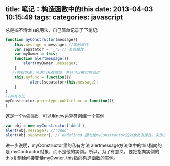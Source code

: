 title: 笔记：构造函数中的this
date: 2013-04-03 10:15:49
tags: 
categories: javascript
---
总是搞不清this的用法，自己简单记录了下笔记:

<!-- more -->

```javascript
function myConstructor(message){
    this.message = message; //实例属性
    var sepatator = '_'; // 私有属性
    var myOwmer = this;
    function alertmessage(){
        alert(myOwmer .message);
    }
   //特权方法：可访问私有成员，并且可以被实例调用
    this.myfunc = function(){
           alert(sepatator+this.message);
    }
}
//共有方法
myConstructor.prototype.publicfunc = function(){
}
```

这是一个`构造函数`，可以用new运算符创建一个实例

```javascript
var obj = new myConstructor('dddd');
alert(obj.message); //'dddd'
alert(obj.separator); // undefined 因为是myConstructor的对象私有属性，实例是没有的
```
进一步说明，myConstructor里的私有方法 alertmessage方法体中的this指向的是 myContructor对象，而不是他的实例，所以，为了有意义，要把指向实例的this复制给间接变量myOwner.
this指向构造函数的实例。